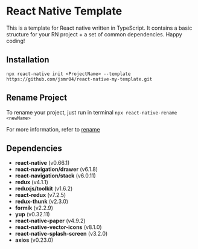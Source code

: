 # React Native Template
This is a template for React native written in TypeScript. It contains a basic structure for your RN project + a set of common dependencies. Happy coding!

## Installation
`npx react-native init <ProjectName> --template https://github.com/jsmr04/react-native-my-template.git`

## Rename Project
To rename your project, just run in terminal `npx react-native-rename <newName>`

For more information, refer to <a href=https://www.npmjs.com/package/react-native-rename>rename</a>

## Dependencies
* **react-native** (v0.66.1)
* **react-navigation/drawer** (v6.1.8)
* **react-navigation/stack** (v6.0.11)
* **redux** (v4.1.1)
* **reduxjs/toolkit** (v1.6.2)
* **react-redux** (v7.2.5)
* **redux-thunk** (v2.3.0)
* **formik** (v2.2.9)
* **yup** (v0.32.11)
* **react-native-paper** (v4.9.2)
* **react-native-vector-icons** (v8.1.0)
* **react-native-splash-screen** (v3.2.0)
* **axios** (v0.23.0)
